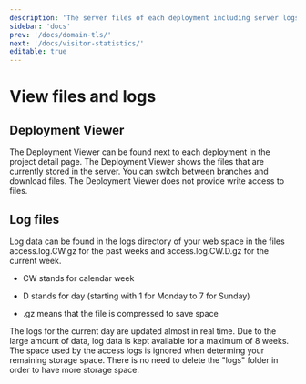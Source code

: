 ```yaml
---
description: 'The server files of each deployment including server logs can be accessed in the Deployment Viewer'
sidebar: 'docs'
prev: '/docs/domain-tls/'
next: '/docs/visitor-statistics/'
editable: true
---
```


# View files and logs

## Deployment Viewer

The Deployment Viewer can be found next to each deployment in the project detail page. The Deployment Viewer shows the files that are currently stored in the server. You can switch between branches and download files. The Deployment Viewer does not provide write access to files.

## Log files

Log data can be found in the logs directory of your web space in the files access.log.CW.gz for the past weeks and access.log.CW.D.gz for the current week.

- CW stands for calendar week

- D stands for day (starting with 1 for Monday to 7 for Sunday)

- .gz means that the file is compressed to save space

The logs for the current day are updated almost in real time. Due to the large amount of data, log data is kept available for a maximum of 8 weeks. The space used by the access logs is ignored when determing your remaining storage space. There is no need to delete the "logs" folder in order to have more storage space.
